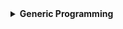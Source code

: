 <details>
  <summary><strong> Generic Programming </strong></summary>




<details>
  <summary><strong> Giới thiệu chung </strong></summary>

**Generic Programming** (Lập trình tổng quát) là một phương pháp lập trình sử dụng **các tham số kiểu dữ liệu** (type parameter) để viết mã có thể tái sử dụng và hoạt động với nhiều kiểu dữ liệu khác nhau. Kỹ thuật này giúp loại bỏ sự trùng lặp code và tăng tính linh hoạt trong thiết kế phần mềm.

Lập trình tổng quát thường được áp dụng trong các ngôn ngữ hỗ trợ Generics (như Java, Rust) hoặc Templates (C++).

C++ sử dụng Templates để triển khai Generic Programming. Templates có hai loại:
+  Function Templates (Hàm tổng quát)
+  Class Templates (Lớp tổng quát)

</details>




<details>
  <summary><strong> Function Template </strong></summary>

Trong C++, Templates giúp viết hàm có thể làm việc với **nhiều kiểu dữ liệu** mà **không cần overload** nhiều lần.

Template chỉ áp dụng cho một định nghĩa cụ thể của hàm, không áp dụng cho tất cả các hàm.

Cú pháp:
```cpp
template <typename T>
T func(T a, T b){}

template <typename T1, typename T2, typename T3>
T1 func(T1 a, T2 b, T3 c){}
```

Trong cú pháp trên:
+  `T`: là kiểu dữ liệu chung cho cả hàm, nếu tham số truyền vào là (int, double, char...) thì toàn bộ các tham số và kiểu dữ liệu trả về cũng là kiểu tương ứng.
+  `T1`, `T2`, `T3`: là các kiểu dữ liệu khác nhau, kiểu dữ liệu trả về của hàm sẽ phụ thuộc vào kiểu của tham số đầu tiên truyền vào `T1`. 

Ví dụ:

```cpp
#include <iostream>
using namespace std;

template <typename T>
T maxValue(T a, T b)
{
    return (a > b) ? a : b;
}

int main()
{
    cout << "Max(5, 10) = " << maxValue(5, 10) << endl;
    cout << "Max(3.5, 2.8) = " << maxValue(3.5, 2.8) << endl;
    cout << "Max('A', 'B') = " << maxValue('A', 'B') << endl;
    return 0;
}
```
```
Max(5, 10) = 10
Max(3.5, 2.8) = 3.5
Max('A', 'B') = B
```

Như vậy các tham số kiểu `int` truyền vào thì hàm sẽ trả về kiểu `int`, tương tự đối với kiểu `double` và `char`. Giờ thay vì truyền vào 2 tham số cũng kiểu ta thử truyền vào 2 tham số khác kiểu:

```cpp
int main()
{
    cout << "Max(5, 7.5) = " << maxValue(5, 7.5) << endl;
    return 0;
}
```

```
error: no matching function for call to 'maxValue(int, double)'
```

Do `template` được tạo là 2 tham số cùng kiểu dữ liệu nên khi truyền vào hàm hai tham số khác nhau khiến chương trình không thể tìm thấy hàm phù hợp với yêu cầu, dẫn đến lỗi.

Một ví dụ khác:

```cpp

```

</details>



<details>
  <summary><strong> Class Template </strong></summary>

Class templates trong C++ là một khái niệm tương tự như function templates, nhưng được áp dụng cho class thay vì function. Class templates cho phép tạo các class có thể làm việc với nhiều kiểu dữ liệu mà không cần viết lại code.

Template chỉ áp dụng cho một định nghĩa cụ thể của class, không áp dụng cho tất cả các class.

Cú pháp:

```cpp
template <typename T>
class <name_of_class>
{
    private:
        T var;
}
```
Ví dụ minh họa:

```cpp
#include <iostream>
using namespace std;

template <typename T>
class Sensor{
    private:
        T value;
    public:
        Sensor(T init): value(init){}
        void display(){ cout << "Gia tri cam bien: " << value << endl; }
};

int main(int argc, char const *argv[]){
    Sensor tempSensor(36.5);
    tempSensor.display();

    Sensor lightSensor(512);
    lightSensor.display();

    Sensor stateSensor("OFF");
    stateSensor.display();
    return 0;
}
```

```
Gia tri cam bien: 36.5
Gia tri cam bien: 512
Gia tri cam bien: OFF
```

Kiểu dữ liệu của `value` sẽ phụ thuộc vào kiểu dữ liệu của tham số truyền vào constructor `Sensor`

Trong một số trường hợp ta còn có thể ép kiểu cho class để có được kiểu dữ liệu mong muốn bằng cách thêm `<kiểu dữ liệu>` trước tên class

Ví dụ trong hàm main:
```cpp
int main(int argc, char const *argv[]){
    Sensor<int> tempSensor(36.5);
    tempSensor.display();

    return 0;
```
```
Gia tri cam bien: 36
```
Mặc dù truyền vào constructor là kiểu `double` nhưng khi nhận về `value` là kiểu `int` đã được ép kiểu

</details>




</details>

